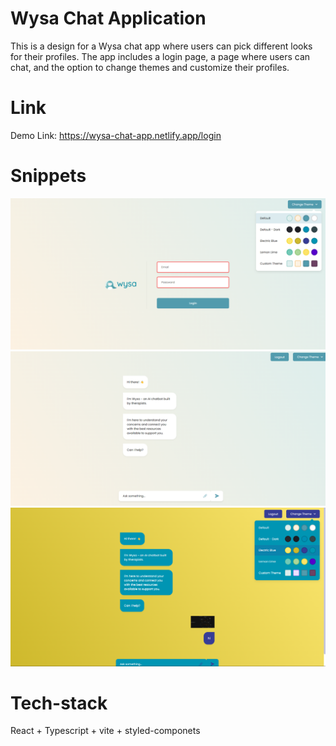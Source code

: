 # Wysa Chat Application

This is a design for a Wysa chat app where users can pick different looks for their profiles. The app includes a login page, a page where users can chat, and the option to change themes and customize their profiles.

# Link

Demo Link: https://wysa-chat-app.netlify.app/login

# Snippets

<img src="./demo//login.png" />
<img src="./demo//chatBubble.png" />
<img src="./demo//themeChange.png" />



# Tech-stack

React + Typescript + vite + styled-componets

